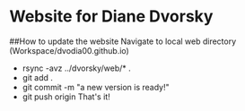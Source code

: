 # Website for Diane Dvorsky

##How to update the website
Navigate to local web directory (Workspace/dvodia00.github.io)
* rsync -avz ../dvorsky/web/* .
* git add .
* git commit -m "a new version is ready!"
* git push origin
That's it!
